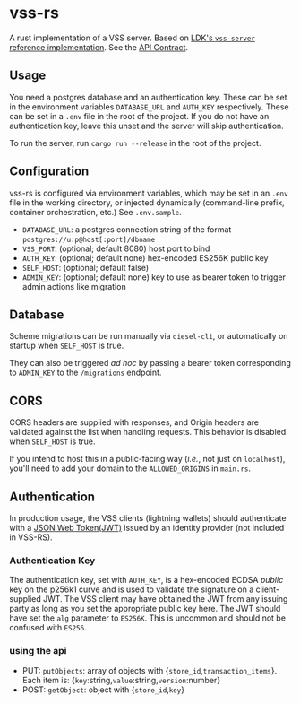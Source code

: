 # vss-rs

A rust implementation of a VSS server. Based on [LDK's `vss-server` reference implementation](https://github.com/lightningdevkit/vss-server). See the [API Contract](https://github.com/lightningdevkit/vss-server/blob/main/app/src/main/proto/vss.proto).

## Usage

You need a postgres database and an authentication key. These can be set in the environment variables `DATABASE_URL`
and `AUTH_KEY` respectively. These can be set in a `.env` file in the root of the project. If you do not have an
authentication key, leave this unset and the server will skip authentication.

To run the server, run `cargo run --release` in the root of the project.

## Configuration

vss-rs is configured via environment variables, which may be set in an `.env` file in the working directory, or injected dynamically (command-line prefix, container orchestration, etc.) See `.env.sample`.

- `DATABASE_URL`: a postgres connection string of the format `postgres://u:p@host[:port]/dbname`
- `VSS_PORT`: (optional; default 8080) host port to bind
- `AUTH_KEY`: (optional; default none) hex-encoded ES256K public key
- `SELF_HOST`: (optional; default false)
- `ADMIN_KEY`: (optional; default none) key to use as bearer token to trigger admin actions like migration

## Database

Scheme migrations can be run manually via `diesel-cli`, or automatically on startup when `SELF_HOST` is true.

They can also be triggered _ad hoc_ by passing a bearer token corresponding to `ADMIN_KEY` to the `/migrations` endpoint.

## CORS

CORS headers are supplied with responses, and Origin headers are validated against the list when handling requests. This behavior is disabled when `SELF_HOST` is true.

If you intend to host this in a public-facing way (_i.e._, not just on `localhost`), you'll need to add your domain to the `ALLOWED_ORIGINS` in `main.rs`.

## Authentication

In production usage, the VSS clients (lightning wallets) should authenticate with a [JSON Web Token(JWT)](https://datatracker.ietf.org/doc/html/rfc7519) issued by an identity provider (not included in VSS-RS).

### Authentication Key

The authentication key, set with `AUTH_KEY`, is a hex-encoded ECDSA _public_ key on the p256k1 curve and is used to validate the signature on a client-supplied JWT. The VSS client may have obtained the JWT from any issuing party as long as you set the appropriate public key here. The JWT should have set the `alg` parameter to `ES256K`. This is uncommon and should not be confused with `ES256`.

### using the api

- PUT: `putObjects`: array of objects with {`store_id`,`transaction_items`}. Each item is: {`key`:string,`value`:string,`version`:number}
- POST: `getObject`: object with {`store_id`,`key`}
